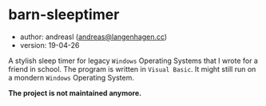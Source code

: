 # barn-sleeptimer
- author: andreasl (andreas@langenhagen.cc)
- version: 19-04-26

A stylish sleep timer for legacy `Windows` Operating Systems that I wrote for a friend in school. The program is written in `Visual Basic`. It might still run on a mondern `Windows` Operating System.

**The project is not maintained anymore.**
